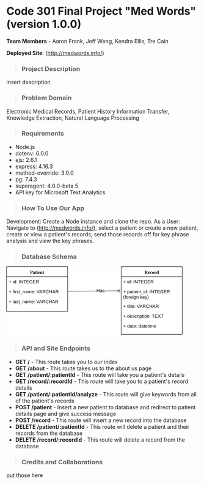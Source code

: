 # Code 301 Final Project "Med Words" (version 1.0.0)

**Team Members** - Aaron Frank, Jeff Weng, Kendra Ellis, Tre Cain

**Deployed Site**: (http://medwords.info/)

>### Project Description
insert description

>### Problem Domain
Electronic Medical Records, Patient History Information Transfer, Knowledge Extraction, Natural Language Processing

>### Requirements
* Node.js
* dotenv: 6.0.0
* ejs: 2.6.1
* express: 4.16.3
* method-override: 3.0.0
* pg: 7.4.3
* superagent: 4.0.0-beta.5
* API key for Microsoft Text Analytics

>### How To Use Our App
Development: Create a Node instance and clone the repo.
As a User: Navigate to (http://medwords.info/), select a patient or create a new patient, create or view a patient's records, send those records off for key phrase analysis and view the key phrases.

>### Database Schema
![image info](./img/schema.png)

>### API and Site Endpoints
* **GET /** - This route takes you to our index
* **GET /about** - This route takes us to the about us page
* **GET /patient/:patientId** - This route will take you a patient's details
* **GET /record/:recordId** -  This route will take you to a patient's record details
* **GET /patient/:patientId/analyze** - This route will give keywords from all of the patient's records
* **POST /patient** - Insert a new patient to database and redirect to patient details page and give success message
* **POST /record** - This route will insert a new record into the database
* **DELETE /patient/:patientId** - This route will delete a patient and their records from the database
* **DELETE /record/:recordId** - This route will delete a record from the database

>### Credits and Collaborations
put those here
